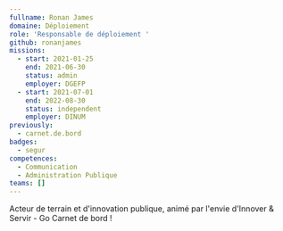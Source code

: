 ```yaml
---
fullname: Ronan James
domaine: Déploiement
role: 'Responsable de déploiement '
github: ronanjames
missions:
  - start: 2021-01-25
    end: 2021-06-30
    status: admin
    employer: DGEFP
  - start: 2021-07-01
    end: 2022-08-30
    status: independent
    employer: DINUM
previously:
  - carnet.de.bord
badges:
  - segur
competences:
  - Communication
  - Administration Publique
teams: []
---
```

Acteur de terrain et d'innovation publique, animé par l'envie d'Innover & Servir - Go Carnet de bord !